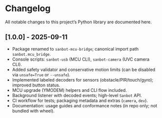 # Changelog

All notable changes to this project’s Python library are documented here.

## [1.0.0] - 2025-09-11
- Package renamed to `sanbot-mcu-bridge`; canonical import path `sanbot.mcu_bridge`.
- Console scripts: `sanbot-usb` (MCU CLI), `sanbot-camera` (UVC camera CLI).
- Added safety validator and conservative motion limits (can be disabled via `unsafe=True` or `--unsafe`).
- Implemented labeled decoders for sensors (obstacle/PIR/touch/gyro); improved button status.
- MCU upgrade (YMODEM) helpers and CLI flow included.
- Background listener with decoded events; high-level `Sanbot` API.
- CI workflow for tests; packaging metadata and extras (`camera`, `dev`).
- Documentation: usage guides and conformance notes (in repo only; not bundled with wheel).

